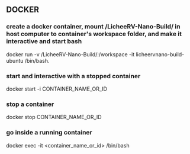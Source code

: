 ## DOCKER

### create a docker container, mount /LicheeRV-Nano-Build/ in host computer to container's workspace folder, and make it interactive and start bash

docker run -v /LicheeRV-Nano-Build/:/workspace -it licheervnano-build-ubuntu /bin/bash.

### start and interactive with a stopped container

docker start -i CONTAINER_NAME_OR_ID

### stop a container

docker stop CONTAINER_NAME_OR_ID

### go inside a running container

docker exec -it <container_name_or_id> /bin/bash
